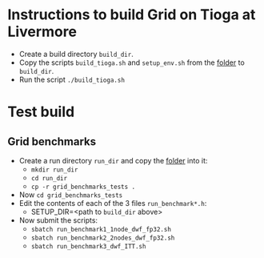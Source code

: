 # Instructions to build Grid on Tioga at Livermore
- Create a build directory `build_dir`.
- Copy the scripts `build_tioga.sh` and `setup_env.sh` from the [folder](https://github.com/vmos1/su4_dm_grid_lsd/blob/develop/grid_build/grid_tioga) to `build_dir`.
- Run the script `./build_tioga.sh`


# Test build
## Grid benchmarks
- Create a run directory `run_dir` and copy the [folder](https://github.com/vmos1/su4_dm_grid_lsd/tree/develop/grid_build/grid_tioga/grid_benchmarks_tests) into it: 
  - `mkdir run_dir`
  - `cd run_dir`
  -  `cp -r grid_benchmarks_tests .`
- Now `cd grid_benchmarks_tests` 
- Edit the contents of each of the 3 files `run_benchmark*.h`:
  - SETUP_DIR=<path to `build_dir` above>
- Now submit the scripts:
  - `sbatch run_benchmark1_1node_dwf_fp32.sh`
  - `sbatch run_benchmark2_2nodes_dwf_fp32.sh`
  - `sbatch run_benchmark3_dwf_ITT.sh`

